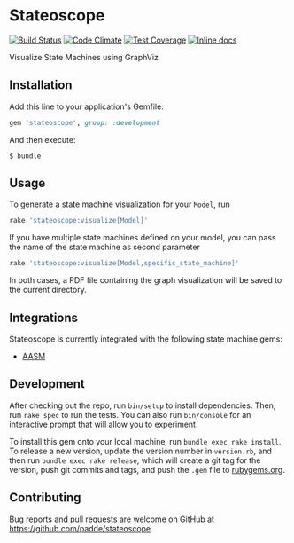 # Stateoscope

[![Build Status](https://travis-ci.org/padde/stateoscope.svg)](https://travis-ci.org/padde/stateoscope)
[![Code Climate](https://codeclimate.com/github/padde/stateoscope/badges/gpa.svg)](https://codeclimate.com/github/padde/stateoscope)
[![Test Coverage](https://codeclimate.com/github/padde/stateoscope/badges/coverage.svg)](https://codeclimate.com/github/padde/stateoscope/coverage)
[![Inline docs](http://inch-ci.org/github/padde/stateoscope.svg?branch=master)](http://inch-ci.org/github/padde/stateoscope)

Visualize State Machines using GraphViz

## Installation

Add this line to your application's Gemfile:

```ruby
gem 'stateoscope', group: :development
```

And then execute:

    $ bundle

## Usage

To generate a state machine visualization for your `Model`, run

```ruby
rake 'stateoscope:visualize[Model]'
```

If you have multiple state machines defined on your model, you can pass the name
of the state machine as second parameter

```ruby
rake 'stateoscope:visualize[Model,specific_state_machine]'
```

In both cases, a PDF file containing the graph visualization will be saved to
the current directory.

## Integrations

Stateoscope is currently integrated with the following state machine gems:

* [AASM](https://github.com/aasm/aasm)

## Development

After checking out the repo, run `bin/setup` to install dependencies. Then, run `rake spec` to run the tests. You can also run `bin/console` for an interactive prompt that will allow you to experiment.

To install this gem onto your local machine, run `bundle exec rake install`. To release a new version, update the version number in `version.rb`, and then run `bundle exec rake release`, which will create a git tag for the version, push git commits and tags, and push the `.gem` file to [rubygems.org](https://rubygems.org).

## Contributing

Bug reports and pull requests are welcome on GitHub at https://github.com/padde/stateoscope.

